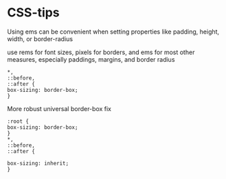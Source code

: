 # CSS-tips

Using ems can be convenient when setting properties like padding, height, width,
or border-radius


use rems for font sizes, pixels for borders, and ems for most other measures,
especially paddings, margins, and border radius

```
*,
::before,
::after {
box-sizing: border-box;
}
```

More robust universal border-box fix

```
:root {
box-sizing: border-box;
}
*,
::before,
::after {

box-sizing: inherit;
}
```
